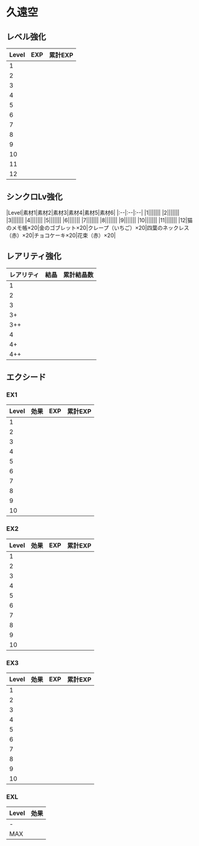 # 久遠空

## レベル強化

|Level|EXP|累計EXP|
|:--|:--|:--|
|1|||
|2|||
|3|||
|4|||
|5|||
|6|||
|7|||
|8|||
|9|||
|10|||
|11|||
|12|||

## シンクロLv強化

|Level|素材1|素材2|素材3|素材4|素材5|素材6|
|:--|:--|:--|
|1|||||||
|2|||||||
|3|||||||
|4|||||||
|5|||||||
|6|||||||
|7|||||||
|8|||||||
|9|||||||
|10|||||||
|11|||||||
|12|猫のメモ帳×20|金のゴブレット×20|クレープ（いちご）×20|四葉のネックレス（赤）×20|チョコケーキ×20|花束（赤）×20|

## レアリティ強化

|レアリティ|結晶|累計結晶数|
|:--|:--|:--|
|1|||
|2|||
|3|||
|3+|||
|3++|||
|4|||
|4+|||
|4++|||

## エクシード

### EX1

|Level|効果|EXP|累計EXP|
|:--|:--|:--|:--|
|1||||
|2||||
|3||||
|4||||
|5||||
|6||||
|7||||
|8||||
|9||||
|10||||

### EX2

|Level|効果|EXP|累計EXP|
|:--|:--|:--|:--|
|1||||
|2||||
|3||||
|4||||
|5||||
|6||||
|7||||
|8||||
|9||||
|10||||

### EX3

|Level|効果|EXP|累計EXP|
|:--|:--|:--|:--|
|1||||
|2||||
|3||||
|4||||
|5||||
|6||||
|7||||
|8||||
|9||||
|10||||

### EXL

|Level|効果|
|:--|:--|
|-||
|MAX||